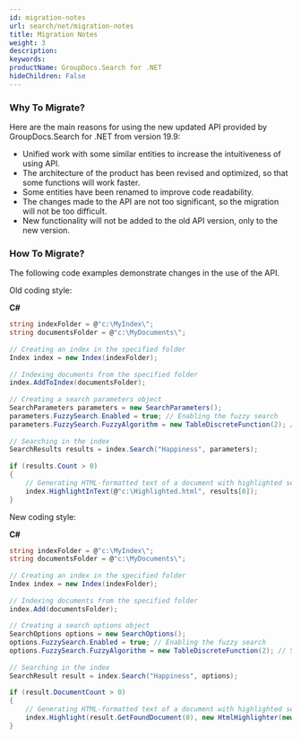 ```yaml
---
id: migration-notes
url: search/net/migration-notes
title: Migration Notes
weight: 3
description: 
keywords: 
productName: GroupDocs.Search for .NET
hideChildren: False
---
```

### Why To Migrate?

Here are the main reasons for using the new updated API provided by GroupDocs.Search for .NET from version 19.9:

*   Unified work with some similar entities to increase the intuitiveness of using API.
*   The architecture of the product has been revised and optimized, so that some functions will work faster.
*   Some entities have been renamed to improve code readability.
*   The changes made to the API are not too significant, so the migration will not be too difficult.
*   New functionality will not be added to the old API version, only to the new version.

### How To Migrate?

The following code examples demonstrate changes in the use of the API.

Old coding style:

**C#**

```csharp
string indexFolder = @"c:\MyIndex\";
string documentsFolder = @"c:\MyDocuments\";
 
// Creating an index in the specified folder
Index index = new Index(indexFolder);
 
// Indexing documents from the specified folder
index.AddToIndex(documentsFolder);
 
// Creating a search parameters object
SearchParameters parameters = new SearchParameters();
parameters.FuzzySearch.Enabled = true; // Enabling the fuzzy search
parameters.FuzzySearch.FuzzyAlgorithm = new TableDiscreteFunction(2); // Setting the number of possible differences for each word
 
// Searching in the index
SearchResults results = index.Search("Happiness", parameters);
 
if (results.Count > 0)
{
    // Generating HTML-formatted text of a document with highlighted search results
    index.HighlightInText(@"c:\Highlighted.html", results[0]);
}
```

New coding style:

**C#**

```csharp
string indexFolder = @"c:\MyIndex\";
string documentsFolder = @"c:\MyDocuments\";
 
// Creating an index in the specified folder
Index index = new Index(indexFolder);
 
// Indexing documents from the specified folder
index.Add(documentsFolder);
 
// Creating a search options object
SearchOptions options = new SearchOptions();
options.FuzzySearch.Enabled = true; // Enabling the fuzzy search
options.FuzzySearch.FuzzyAlgorithm = new TableDiscreteFunction(2); // Setting the number of possible differences for each word
 
// Searching in the index
SearchResult result = index.Search("Happiness", options);
 
if (result.DocumentCount > 0)
{
    // Generating HTML-formatted text of a document with highlighted search results
    index.Highlight(result.GetFoundDocument(0), new HtmlHighlighter(new FileOutputAdapter(@"c:\Highlighted.html")));
}
```
